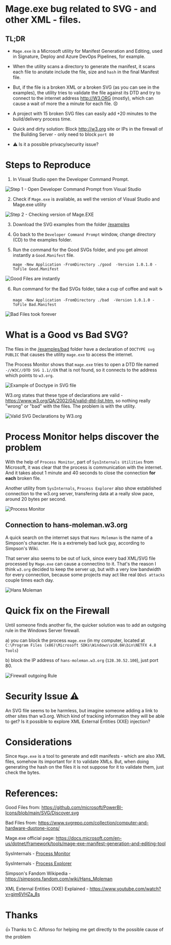 # Mage.exe bug related to SVG - and other XML - files.

## TL;DR
- `Mage.exe` is a Microsoft utility for Manifest Generation and Editing, used in Signature, Deploy and Azure DevOps Pipelines, for example.

- When the utility scans a directory to generate the manifest, it scans each file to anotate include the file, size and `hash` in the final Manifest file.

- But, if the file is a broken XML or a broken SVG (as you can see in the examples), the utility tries to validate the file against its DTD and try to connect to the internet address http://W3.ORG (mostly), which can cause a wait of more the a minute for each file. 😣

- A project with 15 broken SVG files can easily add +20 minutes to the build/delivery process time.

- Quick and dirty solution: Block http://w3.org site or IPs in the firewall of the Building Server - only need to block `port 80`

- ⚠ Is it a possible privacy/security issue?

# Steps to Reproduce
1. In Visual Studio open the Developer Command Prompt.

![Step 1 - Open Developer Command Prompt from Visual Studio](img/developer-command-prompt.png)

2. Check if `Mage.exe` is available, as well the version of Visual Studio and Mage.exe utility

![Step 2 - Checking version of Mage.EXE](img/developer-command-prompt-mage.png)

3. Download the SVG examples from the folder [/examples](/examples)

4. Go back to the `Developer Command Prompt` window, change directory (CD) to the examples folder.

5. Run the command for the Good SVGs folder, and you get almost instantly a `Good.Manifest` file.

    ```mage -New Application -FromDirectory ./good  -Version 1.0.1.0 -ToFile Good.Manifest```

![Good Files are instantly](img/image-good-instantly.png)

6. Run command for the Bad SVGs folder, take a cup of coffee and wait ☕

    ```mage -New Application -FromDirectory ./bad  -Version 1.0.1.0 -ToFile Bad.Manifest```

![Bad Files took forever](img/image-bad-takes-forever.png)

# What is a Good vs Bad SVG?

The files in the [/examples/bad](/examples/bad) folder have a declaration of `DOCTYPE svg PUBLIC` that causes the utility `mage.exe` to access the internet. 

The Process Monitor shows that `mage.exe` tries to open a DTD file named `-//W3C//DTD SVG 1.1//EN` that is not found, so it connects to the address which points to `w3.org`.

![Example of Doctype in SVG file](img/svg-doctype-public.png)

W3.org states that these type of declarations are valid - https://www.w3.org/QA/2002/04/valid-dtd-list.htm, so nothing really "wrong" or "bad" with the files. The problem is with the utility.

![Valid SVG Declarations by W3.org](img/w3-valid-svg-optional-declarations.png)

# Process Monitor helps discover the problem

With the help of `Process Monitor`, part of `SysInternals Utilities` from Microsoft, it was clear that the process is communication with the internet. And it takes about 1 minute and 40 seconds to close the connection __for each__ broken file.

Another utility from `SysInternals`, `Process Explorer` also show established connection to the w3.org server, transfering data at a really slow pace, around 20 bytes per second.

![Process Monitor](img/sysinternals-process-monitor.png)

## Connection to hans-moleman.w3.org

A quick search on the internet says that `Hans Moleman` is the name of a Simpson's character. He is a extremely bad luck guy, according to Simpson's Wiki.

That server also seems to be out of luck, since every bad XML/SVG file processed by `Mage.exe` can cause a connectino to it. That's the reason I think `w3.org` decided to keep the server up, but with a very low bandwidth for every connection, because some projects may act like real `DDoS attacks` couple times each day.

![Hans Moleman](img/Hans_Moleman.webp)

# Quick fix on the Firewall

Until someone finds another fix, the quicker solution was to add an outgoing rule in the Windows Server firewall.

  a) you can block the process `mage.exe` (in my computer, located at `C:\Program Files (x86)\Microsoft SDKs\Windows\v10.0A\bin\NETFX 4.8 Tools`)
  
  b) block the IP address of `hans-moleman.w3.org` (`128.30.52.100`), just port 80.

![Firewall outgoing Rule](img/firewall-block-outgoing-rule.png)


# Security Issue ⚠

An SVG file seems to be harmless, but imagine someone adding a link to other sites than w3.org. Which kind of tracking information they will be able to get? Is it possible to explore XML External Entities (XXE) injection?

# Considerations

Since `Mage.exe` is a tool to generate and edit manifests - which are also XML files, somehow its important for it to validate XMLs. But, when doing generating the hash on the files it is not suppose for it to validate them, just check the bytes.

# References: 
Good Files from: https://github.com/microsoft/PowerBI-Icons/blob/main/SVG/Discover.svg

Bad Files from: https://www.svgrepo.com/collection/computer-and-hardware-duotone-icons/

Mage.exe official page:
https://docs.microsoft.com/en-us/dotnet/framework/tools/mage-exe-manifest-generation-and-editing-tool

SysInternals - [Process Monitor](https://docs.microsoft.com/en-us/sysinternals/downloads/procmon)

SysInternals - [Process Explorer](https://docs.microsoft.com/en-us/sysinternals/downloads/process-explorer)

Simpson's Fandom Wikipedia - https://simpsons.fandom.com/wiki/Hans_Moleman

XML External Entities (XXE) Explained - https://www.youtube.com/watch?v=gjm6VHZa_8s

# Thanks

👍 Thanks to C. Alfonso for helping me get directly to the possible cause of the problem
